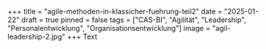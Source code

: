 +++
title = "agile-methoden-in-klassicher-fuehrung-teil2"
date = "2025-01-22"
draft = true
pinned = false
tags = ["CAS-BI", "Agilität", "Leadership", "Personalentwicklung", "Organisationsentwicklung"]
image = "agil-leadership-2.jpg"
+++
Text